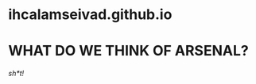# ihcalamseivad.github.io

<html>
<head>
</head>
<body>
<h1>WHAT DO WE THINK OF ARSENAL?</h1>
<h6>sh*t!</h6>
</body>


  
</html>
